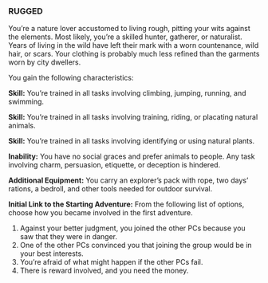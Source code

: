 ### RUGGED

<!-- P, ID: 050842 -->

You’re a nature lover accustomed to living rough, pitting your wits against the elements. Most likely, you’re a skilled hunter, gatherer, or naturalist. Years of living in the wild have left their mark with a worn countenance, wild hair, or scars. Your clothing is probably much less refined than the garments worn by city dwellers.

<!-- P, ID: 050843 -->

You gain the following characteristics:

<!-- P, ID: 050844 -->

**Skill:** You’re trained in all tasks involving climbing, jumping, running, and swimming.

<!-- P, ID: 050845 -->

**Skill:** You’re trained in all tasks involving training, riding, or placating natural animals.

<!-- P, ID: 050846 -->

**Skill:** You’re trained in all tasks involving identifying or using natural plants.

<!-- P, ID: 050847 -->

**Inability:** You have no social graces and prefer animals to people. Any task involving charm, persuasion, etiquette, or deception is hindered.

<!-- P, ID: 050848 -->

**Additional Equipment:** You carry an explorer’s pack with rope, two days’ rations, a bedroll, and other tools needed for outdoor survival.

<!-- P, ID: 050849 -->

**Initial Link to the Starting Adventure:** From the following list of options, choose how you became involved in the first adventure.

<!-- L, ID: 050850 -->

1. Against your better judgment, you joined the other PCs because you saw that they were in danger.
2. One of the other PCs convinced you that joining the group would be in your best interests.
3. You’re afraid of what might happen if the other PCs fail.
4. There is reward involved, and you need the money.

<!-- /L -->

